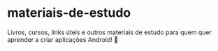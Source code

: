# materiais-de-estudo
Livros, cursos, links úteis e outros materiais de estudo para quem quer aprender a criar aplicações Android! 🤖
